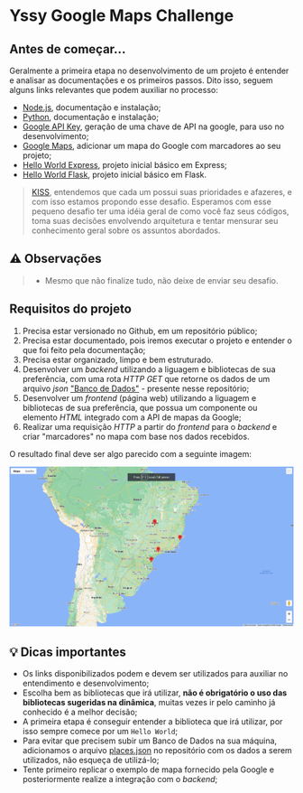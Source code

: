 # Yssy Google Maps Challenge

## Antes de começar...

Geralmente a primeira etapa no desenvolvimento de um projeto é entender e analisar as documentações e os primeiros passos. Dito isso, seguem alguns links relevantes que podem auxiliar no processo:

- [Node.js](https://nodejs.org/en), documentação e instalação;
- [Python](https://www.python.org/downloads/), documentação e instalação;
- [Google API Key](https://developers.google.com/maps/documentation/javascript/get-api-key?hl=pt-br), geração de uma chave de API na google, para uso no desenvolvimento;
- [Google Maps](https://developers.google.com/maps/documentation/javascript/adding-a-google-map?hl=pt-br), adicionar um mapa do Google com marcadores ao seu projeto;
- [Hello World Express](https://expressjs.com/pt-br/starter/hello-world.html), projeto inicial básico em Express;
- [Hello World Flask](https://pythonbasics.org/flask-tutorial-hello-world/), projeto inicial básico em Flask.

>[KISS](https://uxdesign.blog.br/a-origem-do-keep-it-simple-stupid-kiss-b24085dc1327), entendemos que cada um possui suas prioridades e afazeres, e com isso estamos propondo esse desafio. Esperamos com esse pequeno desafio ter uma idéia geral de como você faz seus códigos, toma suas decisões envolvendo arquitetura e tentar mensurar seu conhecimento geral sobre os assuntos abordados.
## :warning: Observações
> - Mesmo que não finalize tudo, não deixe de enviar seu desafio. 

## Requisitos do projeto

1. Precisa estar versionado no Github, em um repositório público;
2. Precisa estar documentado, pois iremos executar o projeto e entender o que foi feito pela documentação;
3. Precisa estar organizado, limpo e bem estruturado. 
4. Desenvolver um _backend_ utilizando a liguagem e bibliotecas de sua preferência, com uma rota _HTTP GET_ que retorne os dados de um arquivo _json_ ["Banco de Dados"](places.json) - presente nesse repositório;
5. Desenvolver um _frontend_ (página web) utilizando a liguagem e bibliotecas de sua preferência, que possua um componente ou elemento _HTML_ integrado com a API de mapas da Google;
6. Realizar uma requisição _HTTP_ a partir do _frontend_ para o _backend_ e criar "marcadores" no mapa com base nos dados recebidos.

O resultado final deve ser algo parecido com a seguinte imagem: 

![Imagem da página](yssy-google-maps.png)

## :bulb: Dicas importantes

- Os links disponibilizados podem e devem ser utilizados para auxiliar no entendimento e desenvolvimento;
- Escolha bem as bibliotecas que irá utilizar, **não é obrigatório o uso das bibliotecas sugeridas na dinâmica**, muitas vezes ir pelo caminho já conhecido é a melhor decisão;
- A primeira etapa é conseguir entender a biblioteca que irá utilizar, por isso sempre comece por um `Hello World`;
- Para evitar que precisem subir um Banco de Dados na sua máquina, adicionamos o arquivo [places.json](places.json) no repositório com os dados a serem utilizados, não esqueça de utilizá-lo;
- Tente primeiro replicar o exemplo de mapa fornecido pela Google e posteriormente realize a integração com o _backend_;